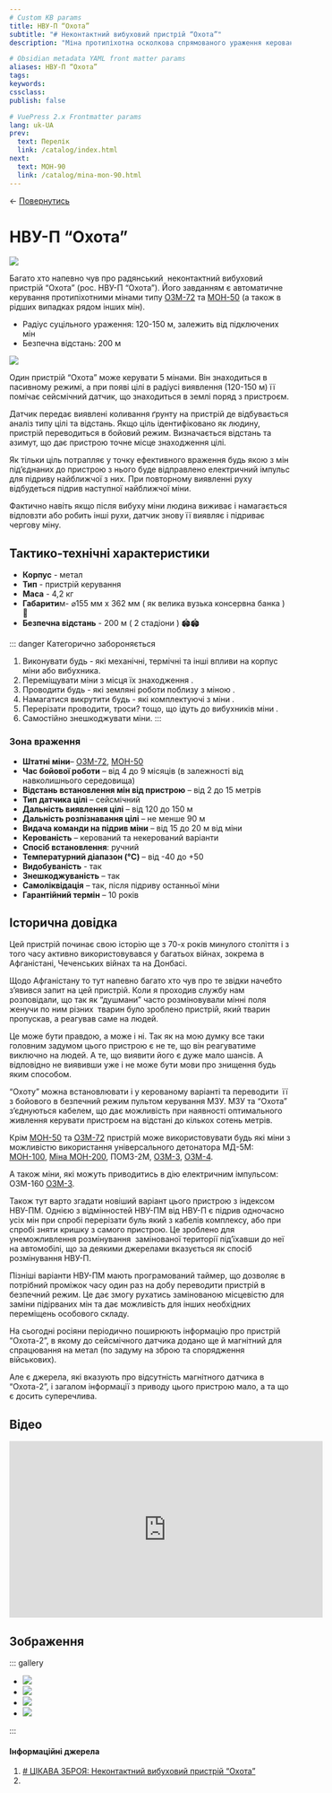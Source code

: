 ```yaml
---
# Custom KB params
title: НВУ-П “Охота”
subtitle: "# Неконтактний вибуховий пристрій “Охота”"
description: "Міна протипіхотна осколкова спрямованого ураження керована. Призначена для ураження людини, у тому числі у вантажному та легковому транспорті."

# Obsidian metadata YAML front matter params
aliases: НВУ-П “Охота”
tags:
keywords:
cssclass:
publish: false

# VuePress 2.x Frontmatter params
lang: uk-UA
prev:
  text: Перелік
  link: /catalog/index.html
next:
  text: МОН-90
  link: /catalog/mina-mon-90.html
---
```


← [Повернутись](./index.md)

# НВУ-П “Охота”

![](./assets/ohota.png)

Багато хто напевно чув про радянський  неконтактний вибуховий пристрій “Охота” (рос. НВУ-П “Охота”). Його завданням є автоматичне керування протипіхотними мінами типу [ОЗМ-72](./mina-ozm-72.md) та [МОН-50](./mina-mon-50.md) (а також в рідших випадках рядом інших мін).

- Радіус суцільного ураження: 120-150 м, залежить від підключених мін
- Безпечна відстань: 200 м

![](./assets/distance-120.svg)

Один пристрій “Охота” може керувати 5 мінами. Він знаходиться в пасивному режимі, а при появі цілі в радіусі виявлення (120-150 м) її помічає сейсмічний датчик, що знаходиться в землі поряд з пристроєм.

Датчик передає виявлені коливання ґрунту на пристрій де відбувається аналіз типу цілі та відстань. Якщо ціль ідентифіковано як людину, пристрій переводиться в бойовий режим. Визначається відстань та азимут, що дає пристрою точне місце знаходження цілі.

Як тільки ціль потрапляє у точку ефективного враження будь якою з мін під’єднаних до пристрою з нього буде відправлено електричний імпульс для підриву найближчої з них. При повторному виявленні руху відбудеться підрив наступної найближчої міни.

Фактично навіть якщо після вибуху міни людина виживає і намагається відповзти або робить інші рухи, датчик знову її виявляє і підриває чергову міну.

## Тактико-технічні характеристики

- **Корпус** - метал
- **Тип** - пристрій керування
- **Маса** - 4,2 кг
- **Габарити**м- ⌀155 мм х 362 мм ( як велика вузька консервна банка ) 🥫
- **Безпечна відстань** - 200 м ( 2 стадіони ) 🏟🏟

::: danger Категорично забороняється

1. Виконувати будь - які механічні, термічні та інші впливи на корпус міни або вибухника.
2. Переміщувати міни з місця їх знаходження .
3. Проводити будь - які земляні роботи поблизу з міною .
4. Намагатися викрутити будь - які комплектуючі з міни .
5. Перерізати проводити, троси? тощо, що ідуть до вибухників міни .
6. Самостійно знешкоджувати міни.
   :::

### Зона враження

- **Штатні міни**– [ОЗМ-72](./mina-ozm-72.md), [МОН-50](./mina-mon-50.md)
- **Час бойової роботи** – від 4 до 9 місяців (в залежності від навколишнього середовища)
- **Відстань встановлення мін від пристрою** – від 2 до 15 метрів
- **Тип датчика цілі** – сейсмічний
- **Дальність виявлення цілі** – від 120 до 150 м
- **Дальність розпізнавання цілі** – не менше 90 м
- **Видача команди на підрив міни** – від 15 до 20 м від міни
- **Керованість** – керований та некерований варіанти
- **Спосіб встановлення**: ручний
- **Температурний діапазон (°C)** – від -40 до +50
- **Видобуваність** - так
- **Знешкоджуваність** – так
- **Самоліквідація** – так, після підриву останньої міни
- **Гарантійний термін** – 10 років

## Історична довідка

Цей пристрій починає свою історію ще з 70-х років минулого століття і з того часу активно використовувався у багатьох війнах, зокрема в Афганістані, Чеченських війнах та на Донбасі.

Щодо Афганістану то тут напевно багато хто чув про те звідки начебто з’явився запит на цей пристрій. Коли я проходив службу нам розповідали, що так як “душмани” часто розміновували мінні поля женучи по ним різних  тварин було зроблено пристрій, який тварин пропускав, а реагував саме на людей.

Це може бути правдою, а може і ні. Так як на мою думку все таки головним задумом цього пристрою є не те, що він реагуватиме виключно на людей. А те, що виявити його є дуже мало шансів. А відповідно не виявивши уже і не може бути мови про знищення будь яким способом.

“Охоту” можна встановлювати і у керованому варіанті та переводити  її з бойового в безпечний режим пультом керування МЗУ. МЗУ та “Охота” з’єднуються кабелем, що дає можливість при наявності оптимального живлення керувати пристроєм на відстані до кількох сотень метрів.

Крім [МОН-50](./mina-mon-50.md) та [ОЗМ-72](./mina-ozm-72.md) пристрій може використовувати будь які міни з можливістю використання універсального детонатора МД-5М: [МОН-100](./mina-mon-100.md), [Міна МОН-200](./mina-mon-200.md), ПОМЗ-2М, [ОЗМ-3](./mina-ozm-3.md), [ОЗМ-4](./mina-ozm-4.md).

А також міни, які можуть приводитись в дію електричним імпульсом: ОЗМ-160 [ОЗМ-3](./mina-ozm-3.md).

Також тут варто згадати новіший варіант цього пристрою з індексом НВУ-ПМ. Однією з відмінностей НВУ-ПМ від НВУ-П є підрив одночасно усіх мін при спробі перерізати буль який з кабелів комплексу, або при спробі зняти кришку з самого пристрою. Це зроблено для унеможливлення розмінування  замінованої території під’їхавши до неї на автомобілі, що за деякими джерелами вказується як спосіб розмінування НВУ-П.

Пізніші варіанти НВУ-ПМ мають програмований таймер, що дозволяє в потрібний проміжок часу один раз на добу переводити пристрій в безпечний режим. Це дає змогу рухатись замінованою місцевістю для заміни підірваних мін та дає можливість для інших необхідних переміщень особового складу.

На сьогодні росіяни періодично поширюють інформацію про пристрій “Охота-2”, в якому до сейсмічного датчика додано ще й магнітний для спрацювання на метал (по задуму на зброю та спорядження військових).

Але є джерела, які вказують про відсутність магнітного датчика в “Охота-2”, і загалом інформації з приводу цього пристрою мало, а та що є досить суперечлива.

## Відео

<iframe width="560" height="315" src="https://www.youtube.com/embed/d5ohNFVkRfg" title="YouTube video player" frameborder="0" allow="accelerometer; autoplay; clipboard-write; encrypted-media; gyroscope; picture-in-picture" allowfullscreen></iframe>

## Зображення

::: gallery

- ![](./assets/ohota.png)
- ![](./assets/ozm-72_9.png)
- ![](./assets/ozm-72_10.png)
- ![](./assets/ohota_1.png)

:::

#### Інформаційні джерела

1. [# ЦІКАВА ЗБРОЯ: Неконтактний вибуховий пристрій “Охота”](https://mil.in.ua/uk/blogs/tsikava-zbroya-nekontaktnyj-vybuhovyj-prystrij-ohota/)
2.
